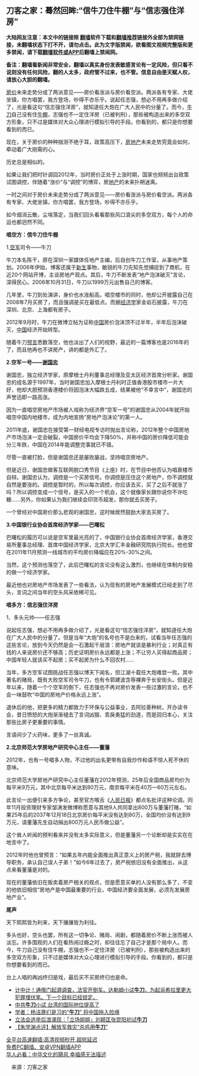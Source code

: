  <!-- 面包屑导航 --> <h2>刀客之家：蓦然回眸:“信牛刀住牛棚”与“信志强住洋房”</h2> <p class="notice"><b>大陆网友注意：本文中的链接除 <a href="https://github.com/bannedbook/fanqiang" >翻墙</a>软件下载和<a href="https://github.com/killgcd/justmysocks/blob/master/README.md">翻墙推荐</a>链接外全部为禁网链接，未翻墙状态下打不开，请勿点击。此为文字版禁闻，欲看图文视频完整版和更多禁闻，请下载<a href="https://github.com/bannedbook/fanqiang">翻墙软件或APP</a>后翻墙上禁闻网。</p><p>备注：翻墙看新闻非常安全，翻墙以真实身份发表敏感言论有一定风险，但只看不说则没有任何风险，翻的人太多，政府管不过来，也不管。信息自由是天赋人权，请放心大胆的翻墙。</b></p>  <div class="entry"> <p id="summary"><a href="https://www.bannedbook.org/bnews/tag/%E6%88%BF%E4%BB%B7/" class="st_tag internal_tag" rel="tag" title="标签 房价 下的日志">房价</a>未来走势分成了两派意见——房价看涨派与房价看空派。两派各有专家、大佬坐镇，你方唱罢，我方登场，吵得不亦乐乎。说起任志强，想必不用再多做介绍了，光是看这句“信志强住洋房”，就知道任大炮在广大人民中的分量了。而今，<a href="https://www.bannedbook.org/bnews/tag/%e7%89%9b%e5%88%80/" class="st_tag internal_tag" rel="tag" title="标签 牛刀 下的日志">牛刀</a>自己没有住<a href="https://www.bannedbook.org/bnews/tag/%E7%89%9B%E6%A3%9A/" class="st_tag internal_tag" rel="tag" title="标签 牛棚 下的日志">牛棚</a>，志强也不一定住洋房（已被判刑），那些被构造出来的多空双方形象，只不过是媒体对大众心理进行模拟引导的手段。你看到的，都只是你想要看到的而已。</p> <p>现在，关于房价的种种揣测不绝于耳，政策高压下，<a href="https://www.bannedbook.org/bnews/tag/%e6%88%bf%e5%9c%b0%e4%ba%a7/" class="st_tag internal_tag" rel="tag" title="标签 房地产 下的日志">房地产</a>未来走势究竟会如何，牵动着广大刚需的心。</p> <p>历史总是相似的。</p> <p>如果让我们把时针调回2012年，当时房价正处于上涨时期，国家也频频出台政策试图调控，伴随着“涨价”与“调控”的博弈，房<a href="https://www.bannedbook.org/bnews/tag/%e5%9c%b0%e4%ba%a7/" class="st_tag internal_tag" rel="tag" title="标签 地产 下的日志">地产</a>的未来扑朔迷离。</p> <p>一时之间对于房价未来走势分成了两派意见——房价看涨派与房价看空派。两派各有专家、大佬坐镇，你方唱罢，我方登场，吵得不亦乐乎。</p> <p>如今烟消云散，尘埃落定，当我们回头看看那些风口浪尖的多空双方，每个人的命运也都迥然不同。</p> <p><strong>唱空方：信牛刀住牛棚</strong></p> <p>1.<a href="https://www.bannedbook.org/bnews/tag/%e7%a9%ba%e5%86%9b/" class="st_tag internal_tag" rel="tag" title="标签 空军 下的日志">空军</a>司令——牛刀</p> <p>牛刀本名陈干，原在深圳一家媒体任地产主编，后自创牛刀工作室，从事地产策划。2006年伊始，博客还属于<span class='wp_keywordlink'><a href="https://www.bannedbook.org/forum2/topic1642.html" title="正见网《新生》" target="_blank">新生</a></span>事物，敏锐的牛刀先知先觉捕捉到了商机，在近20个网站开博，主谈房地产观点。其后，牛刀不断发表“地产泡沫破灭”言论，深得民心。2006年10月31日，牛刀以1999万元出售自己的博客。</p> <p>几年里，牛刀到处演讲，身价也水涨船高。唱空楼市的同时，他却公开披露自己在2008年7月买房了，而且强调是买在最低点。而据<a href="https://www.bannedbook.org/bnews/tag/%E7%BB%8F%E6%B5%8E%E5%AD%A6/" class="st_tag internal_tag" rel="tag" title="标签 经济学 下的日志">经济学</a>家金岩石披露，牛刀在深圳、北京、上海都有房子。</p>  <p>2012年9月时，牛刀在微博立帖为证称<span class='wp_keywordlink_affiliate'><a href="https://www.bannedbook.org/" title="中国" target="_blank">中国</a></span>房价泡沫顶不过半年，半年后泡沫破灭，<a href="https://www.bannedbook.org/bnews/tag/%E4%B8%AD%E5%9B%BD/" class="st_tag internal_tag" rel="tag" title="标签 中国 下的日志">中国</a>经济开始转型。</p> <p>随着牛刀<span class='wp_keywordlink'><a href="https://www.bannedbook.org/forum5/" title="预言玄学禁书下载" rel="nofollow">预言</a></span>悉数落空，他也淡出了人们的视野，最近的一篇博客也是2016年的了，而且他再也不讲房产，讲的都是外汇了。</p> <p><strong>2.空军一号——<a href="https://www.bannedbook.org/bnews/tag/%E8%B0%A2%E5%9B%BD%E5%BF%A0/" class="st_tag internal_tag" rel="tag" title="标签 谢国忠 下的日志">谢国忠</a></strong></p> <p>谢国忠，独立经济学家，原摩根士丹利董事总经理及亚太区经济首席分析家。谢国忠的成名源于1997年，当时谢国忠加入摩根士丹利时正值香港股市楼市一片大好，他却大胆预测香港楼价将因泡沫大幅跌五成，结果被他“不幸言中”，谢国忠的声誉迅即一路高涨。</p> <p>因为一直唱空房地产市场被人戏称为经济界“空军一号”的谢国忠从2004年就开始唱空中国内地楼市，成为内地宣扬“房地产泡沫论”的第一人。</p> <p>2011年底，谢国忠在接受第一财经电视专访时抛出言论称，2012年整个中国房地产市场泡沫一定会破裂，中国房价平均会下降50%，并称中国的房价降低可能会分三年跌，中国在2014年能调整完事就已不错。</p> <p>尽管一直被打脸，但是谢国忠还是屡败屡战，坚持唱空房地产。</p> <p>但是近日，谢国忠做客互联网脱口秀节目《上座》时，在节目中他否认为唱衰楼市自辩。谢国忠认为，调控是一个买房信号。你调控是压住这个房地产，你不调控就自然是要涨的。调控是暂时的，所以每次调控，你应该去买，买了之后不就涨了吗？所以调控变成一个信号，是买入的一个机会，这个就像家长跟你说你不许吃糖……另外，你如果认为我们继续会印货币超发，那你就去买房子。</p> <p>一个曾经对中国房价那么悲观的谢国忠，这时候居然鼓励大家去买房了。</p> <p><strong>3.中国银行业协会首席经济学家——巴曙松</strong></p>  <p>巴曙松的履历可以说是空军里最光亮的了，中国银行业协会首席经济学家，香港交易所董事总经理、首席中国经济学家，北京大学汇丰金融研究院执行院长。他也曾在2011年11月预测一线城市的平均房价降幅应在20%-30%之间。</p> <p>当然，这个预测也落空了，此后巴曙松的言论没有这么激烈，也继续在体制内安稳的做一个经济学家。</p> <p>最近他也对房地产市场发表了一些看法，认为现有的房地产发展模式已经走到了尽头，言词之间当年的空头风采依稀可见。</p> <p><strong>唱多方：信志强住洋房</strong></p> <p>1、多头元帅——任志强</p> <p>说起任志强，想必不用再多做介绍了，光是看这句“信志强住洋房”，就知道任大炮在广大人民中的分量了。但是当年“大炮”的名号也不是白来的，试看当年任志强的这些言论，放到今天仍然是会一石激起千层浪：房地产就该是暴利行业；对真正有钱的人来说房价还不够高；历史证明房价永远都是上涨；不让穷人买得起商品房；中国年轻人就该买不起房；买不起房为什么不回农村……</p> <p>当年，多方空军试图挑战任志强以博天下闻名，但江湖十载任大炮难尝一败。其中著名的赌局，既有大败空军司令牛刀，也有令郭建波含辱裸奔于长安街头。但是近年以来，随着一个个空军的倒下，任志强也不再对房价发表一些过激的言论，也不会一味鼓吹“中国的房地产价格永远上涨”。</p> <p>退休后的他，把更多的精力都致力于环保与公益事业，去阿拉善种树，开办读书会，昔日愤怒的大炮渐渐褪去了言词凶狠、乖戾勇猛的劲道，而是回归本心，关注那些比房子更重要的事情。</p> <p>言语间少了火药味，更多了一丝真诚。</p> <p><strong>2.北京师范大学房地产研究中心主任——董藩</strong></p>  <p>2012年，也有一号唱多人物，不过他的出名更带有自我炒作和语不惊人死不休的意味。</p> <p>北京师范大学房地产研究中心主任董藩在2012年预测，25年后全国商品房均价为每平米9万元，其中北京每平米达到80万元，南京每平米在40万—60万元左右。</p> <p>此言论一出便引来多方争论，甚至官方喉舌《<span class='wp_keywordlink'><a href="https://www.bannedbook.org/forum2/topic109.html" title="透视人民日报" target="_blank">人民日报</a></span>》都点名批评这种论调。同年11月投资理财专家邹涛发微博称愿意与其他9人共同拿出800万与董藩打赌，“如果25年后的2037年12月18日北京房价每平米没有达到80万，全国均价没有达到9万元，请董藩先生自动捐出800万元人民币做公益”。</p> <p>这个耸人听闻的预判看来并没有太多实际意义，但是董藩另一个论断却是实实在在地言中了。</p> <p>2012年时他也曾预言：“如果五年内能全面推出真正意义上的房产税，我就辞去博导职务，承认自己误人子弟！”如今6年过去了，房产税依旧没有全面推出，从这点来看董藩是对的。</p> <p>现在的董藩依旧在贩卖着房产相关的观点，但是愿意买单的人没有那么多了，不变的他依旧相信“房地产是中国最重要的行业，中国经济要全面发展，必须先发展房地产业”。</p> <p><strong>尾声</strong></p> <p>天下熙熙皆为利来，天下攘攘皆为利往。</p> <p>多头也好，空头也罢，所有这一切争论、赌局、闹剧，都随着房价不断上涨而被人淡忘。许多围观的人们在看热闹过瘾之时，却往往忘了自己才是那个局中人。而今，牛刀自己没有住牛棚，志强也不一定住洋房（已被判刑），那些被构造出来的多空双方形象，只不过是媒体对大众心理进行模拟引导的手段。你看到的，都只是你想要看到的而已。</p> <p>台上人唱的再凶终归是戏，最后买不买房终归也是命。</p>  <div id="taboola-mid-1"></div>  <ul class='op-related-articles' title='相关阅读'> <li><a href='https://www.bannedbook.org/bnews/bannedvideo/20220511/1731128.html' target='_blank'>计中计！通俄门起源调查，法官开倒车。达勒姆小试<b>牛刀</b>，为起诉希拉里更大犯罪埋伏笔。下一个目标已经锁定。</a></li> <li><a href='https://www.bannedbook.org/bnews/cbnews/20211223/1669634.html' target='_blank'>中共<b>牛刀</b>小试 台湾的国际地位提高了</a></li> <li><a href='https://www.bannedbook.org/bnews/cbnews/20210407/1521318.html' target='_blank'>学者：杨洁篪们是习的“<b>牛刀</b>” 将中国拖入险境</a></li> <li><a href='https://www.bannedbook.org/bnews/headline/20200618/1346902.html' target='_blank'>立法会选举后浪涌现：「立场姐姐」刘颖匡张昆阳初试<b>牛刀</b></a></li> <li><a href='https://www.bannedbook.org/bnews/baitai/20080103/1017279.html' target='_blank'>&#12304;朱学渊点评&#12305;解放军救灾&#8220;杀鸡用<b>牛刀</b>&#8221;</a></li> </ul> <p class="texttj"> <a href="https://github.com/bannedbook/fanqiang/wiki/V2ray%E6%9C%BA%E5%9C%BA" target="_blank">全平台高速翻墙:高清视频秒开,超低延迟</a><br/> <a href="https://github.com/bannedbook/fanqiang/wiki/%E7%A6%81%E9%97%BB%E7%BD%91%E5%AE%89%E5%8D%93%E7%BF%BB%E5%A2%99%E6%96%B0%E9%97%BBAPP" target="_blank">免费PC翻墙、安卓VPN翻墙APP</a><br/> <a href="https://www.bannedbook.org/bnews/comments/20220220/1694796.html" target="_blank">华人必看：中华文化的飓风 幸福感无法描述</a> </p><p class="src-info">　来源：刀客之家 </p><a name='sharetosocial'></a>  <div style="margin-bottom:5px;padding-bottom:5px;clear:both"> <div id="archive-pix-1" class="banner-ads"> <!-- AuctionX Display platform tag START --> <div id="27602x728x90x621x_ADSLOT1" clicktrack="%%CLICK_URL_ESC%%"></div>  <!-- AuctionX Display platform tag END --> </div> <div id="archive-pix-2" class="banner-ads"> <!-- AuctionX Display platform tag START --> <div id="27556x300x250x621x_ADSLOT1" clicktrack="%%CLICK_URL_ESC%%" style="margin:0 auto;text-align:center"></div>  <!-- AuctionX Display platform tag END --> </div> </div>  <div id="archive-pix-1" class="banner-ads"> <!-- AuctionX Display platform tag START --> <div id="27603x728x90x621x_ADSLOT1" clicktrack="%%CLICK_URL_ESC%%"></div>  <!-- AuctionX Display platform tag END --> </div> </div><!--END ENTRY--> 
